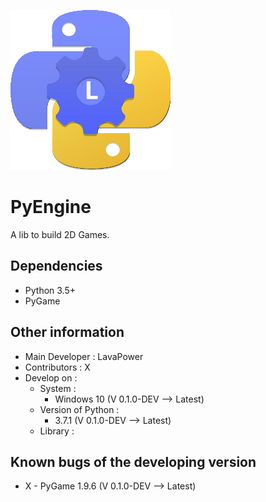 ![PyEngine logo](Logo.png "PyEngine logo")

# PyEngine

A lib to build 2D Games.

## Dependencies

- Python 3.5+
- PyGame

## Other information

- Main Developer : LavaPower
- Contributors : X
- Develop on :
  - System :
    - Windows 10 (V 0.1.0-DEV --> Latest)
  - Version of Python :
    - 3.7.1 (V 0.1.0-DEV --> Latest)
  - Library :

## Known bugs of the developing version

- X    - PyGame 1.9.6 (V 0.1.0-DEV --> Latest)
